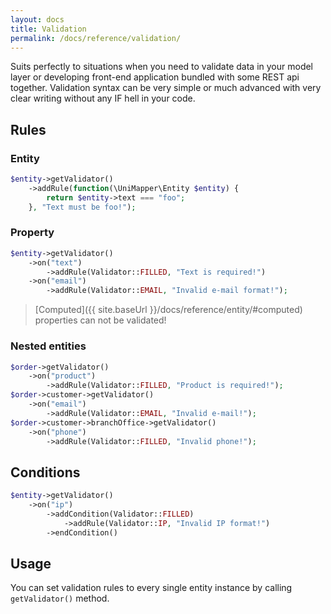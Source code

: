 ```yaml
---
layout: docs
title: Validation
permalink: /docs/reference/validation/
---
```


Suits perfectly to situations when you need to validate data in your model layer or developing front-end application bundled with some REST api together.
Validation syntax can be very simple or much advanced with very clear writing without any IF hell in your code.

## Rules

### Entity
~~~ php
$entity->getValidator()
    ->addRule(function(\UniMapper\Entity $entity) {
        return $entity->text === "foo";
    }, "Text must be foo!");
~~~

### Property
~~~ php
$entity->getValidator()
    ->on("text")
        ->addRule(Validator::FILLED, "Text is required!")
    ->on("email")
        ->addRule(Validator::EMAIL, "Invalid e-mail format!");
~~~

> [Computed]({{ site.baseUrl }}/docs/reference/entity/#computed) properties can not be validated!

### Nested entities
~~~ php
$order->getValidator()
    ->on("product")
        ->addRule(Validator::FILLED, "Product is required!");
$order->customer->getValidator()
    ->on("email")
        ->addRule(Validator::EMAIL, "Invalid e-mail!");
$order->customer->branchOffice->getValidator()
    ->on("phone")
        ->addRule(Validator::FILLED, "Invalid phone!");
~~~

## Conditions
~~~ php
$entity->getValidator()
    ->on("ip")
        ->addCondition(Validator::FILLED)
            ->addRule(Validator::IP, "Invalid IP format!")
        ->endCondition()
~~~

## Usage
You can set validation rules to every single entity instance by calling `getValidator()` method.
